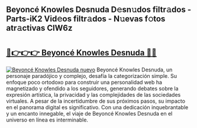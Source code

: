 ## Beyoncé Knowles Desnuda D𝚎sn𝚞dos filtr𝚊dos - Parts-iK2 Vid𝚎os filtr𝚊dos - N𝚞evas f𝚘tos atr𝚊ctivas ClW6z

# <h2><a href="http://mb9ux41.tromn.icu/?c=Beyonc%c3%a9+Knowles+Desnuda">🔗👉👉👉 Beyoncé Knowles Desnuda 🔗🔗</a></h2>

[![Beyoncé Knowles Desnuda nuevo](https://i.imgur.com/pEAQMta.gif)](http://mb9ux41.tromn.icu/?c=Beyonc%c3%a9+Knowles+Desnuda)
Beyoncé Knowles Desnuda, un personaje paradójico y complejo, desafía la categorización simple. Su enfoque poco ortodoxo para construir una personalidad web ha magnetizado y ofendido a los seguidores, generando debates sobre la expresión artística, la privacidad y las complejidades de las sociedades virtuales. A pesar de la incertidumbre de sus próximos pasos, su impacto en el panorama digital es significativo. Con una dedicación inquebrantable y un encanto innegable, el viaje de Beyoncé Knowles Desnuda en el universo en línea es interminable.
